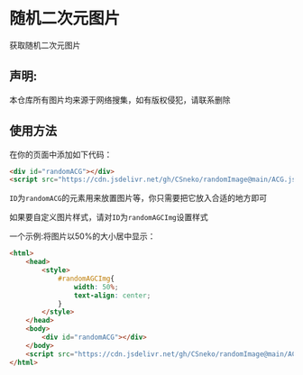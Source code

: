 # 随机二次元图片
获取随机二次元图片
## 声明:
本仓库所有图片均来源于网络搜集，如有版权侵犯，请联系删除
## 使用方法
在你的页面中添加如下代码：
```html
<div id="randomACG"></div>
<script src="https://cdn.jsdelivr.net/gh/CSneko/randomImage@main/ACG.js"></script>
```
`ID`为`randomACG`的元素用来放置图片等，你只需要把它放入合适的地方即可

如果要自定义图片样式，请对`ID`为`randomAGCImg`设置样式

一个示例:将图片以50%的大小居中显示：
```html
<html>
    <head>
        <style>
            #randomAGCImg{
                width: 50%;
                text-align: center;
            }
        </style>
    </head>
    <body>
        <div id="randomACG"></div>
    </body>
    <script src="https://cdn.jsdelivr.net/gh/CSneko/randomImage@main/ACG.js"></script>
</html>

```